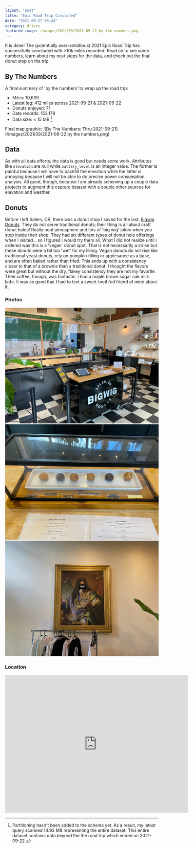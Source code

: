 ```yaml
---
layout: "post"
title: "Epic Road Trip Concluded"
date: "2021-09-27 08:44"
category: drives
featured_image: /images/2021/09/2021-09-22 by the numbers.png
---
```


It is done! The (potentially over-ambitious) 2021 Epic Road Trip has successfully concluded with >10k miles recorded.  Read on to see some numbers, learn about my next steps for the data, and check out the final donut stop on the trip.

## By The Numbers
A final summary of 'by the numbers' to wrap up the road trip:
- Miles: 10,639
- Latest leg: 412 miles across 2021-09-21 & 2021-09-22
- Donuts enjoyed: 71
- Data records: 153,178
- Data size: < 15 MB [^1]

[^1]: Partitioning hasn't been added to the schema yet. As a result, my latest query scanned 14.93 MB representing the entire dataset.  This entire dataset contains data beyond the the road trip which ended on 2021-09-22.

Final map graphic:
![By The Numbers: Thru 2021-09-21](/images/2021/09/2021-09-22 by the numbers.png)

## Data
As with all data efforts, the data is good but needs some work.  Attributes like `elevation` are null while `battery_level` is an integer value.  The former is painful because I will have to backfill the elevation while the latter is annoying because I will not be able to do precise power consumption analysis.  All good, though, because I am already scheming up a couple data projects to augment this capture dataset with a couple other sources for elevation and weather.

## Donuts
Before I left Salem, OR, there was a donut shop I saved for the last: [Bigwig Donuts](https://g.page/BigwigDonuts?share). They do not serve traditional donuts; their thing is all about craft donut holes!  Really neat atmosphere and lots of 'big wig' jokes when you stop inside their shop.  They had six different types of donut hole offerings when I visited... so I figured I would try them all.  What I did not realize until I ordered was this is a 'vegan' donut spot.  That is not necessarily a strike but these donuts were a bit too 'wet' for my liking.  Vegan donuts do not rise like traditional yeast donuts, rely on pumpkin filling or applesauce as a base, and are often baked rather than fried.  This ends up with a consistency closer to that of a brownie than a traditional donut.  I thought the flavors were great but without the dry, flakey consistency they are not my favorite.  Their coffee, though, was fantastic.  I had a maple brown sugar oak milk latte.  It was so good that I had to text a sweet-tooth'ed friend of mine about it.

### Photos
<div class="gallery" data-columns="3">
	<img src="/images/2021/09/IMG_8110.png">
  <img src="/images/2021/09/IMG_8111.png">
  <img src="/images/2021/09/IMG_8112.png">
</div>

### Location
<div class="map-responsive">

<iframe src="https://www.google.com/maps/embed?pb=!1m18!1m12!1m3!1d2824.1613609774367!2d-123.04121618448927!3d44.940387576262395!2m3!1f0!2f0!3f0!3m2!1i1024!2i768!4f13.1!3m3!1m2!1s0x54bfff906f09b6c1%3A0x9411226d38cdbe71!2sBigwig%20Donuts!5e0!3m2!1sen!2sus!4v1632764596055!5m2!1sen!2sus" width="600" height="450" style="border:0;" allowfullscreen="" loading="lazy"></iframe>

</div>
